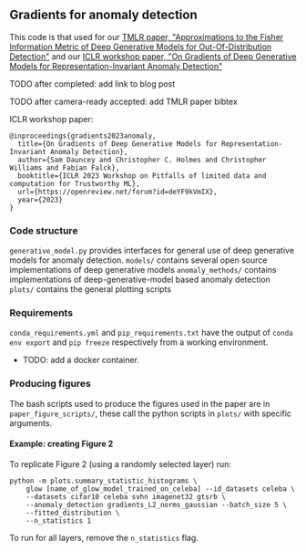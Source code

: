 ## Gradients for anomaly detection

This code is that used for our [TMLR paper, "Approximations to the Fisher Information Metric of Deep Generative Models for Out-Of-Distribution Detection"](https://openreview.net/forum?id=EcuwtinFs9) and our [ICLR workshop paper, "On Gradients of Deep Generative Models for Representation-Invariant Anomaly Detection"](https://openreview.net/forum?id=deYF9kVmIX)

TODO after completed: add link to blog post

TODO after camera-ready accepted: add TMLR paper bibtex

ICLR workshop paper:
```
@inproceedings{gradients2023anomaly,
  title={On Gradients of Deep Generative Models for Representation-Invariant Anomaly Detection},
  author={Sam Dauncey and Christopher C. Holmes and Christopher Williams and Fabian Falck},
  booktitle={ICLR 2023 Workshop on Pitfalls of limited data and computation for Trustworthy ML},
  url={https://openreview.net/forum?id=deYF9kVmIX},
  year={2023}
}
```

### Code structure

`generative_model.py` provides interfaces for general use of deep generative models for anomaly detection.
`models/` contains several open source implementations of deep generative models
`anomaly_methods/` contains implementations of deep-generative-model based anomaly detection
`plots/` contains the general plotting scripts

### Requirements

`conda_requirements.yml` and `pip_requirements.txt` have the output of `conda env export` and `pip freeze` respectively from a working environment. 

- TODO: add a docker container.

### Producing figures

The bash scripts used to produce the figures used in the paper are in `paper_figure_scripts/`, these call the python 
scripts in `plots/` with specific arguments.

#### Example: creating Figure 2

To replicate Figure 2 (using a randomly selected layer) run:

```angular2html
python -m plots.summary_statistic_histograms \ 
    glow [name_of_glow_model_trained_on_celeba] --id_datasets celeba \
    --datasets cifar10 celeba svhn imagenet32 gtsrb \
    --anomaly_detection gradients_L2_norms_gaussian --batch_size 5 \
    --fitted_distribution \
    --n_statistics 1
```

To run for all layers, remove the `n_statistics` flag.
